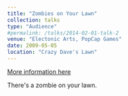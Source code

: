 ```yaml
---
title: "Zombies on Your Lawn"
collection: talks
type: "Audience"
#permalink: /talks/2014-02-01-talk-2
venue: "Electonic Arts, PopCap Games"
date: 2009-05-05
location: "Crazy Dave's Lawn"
---
```


[More information here](https://store.steampowered.com/app/3590/Plants_vs_Zombies_GOTY_Edition/)

There's a zombie on your lawn.
